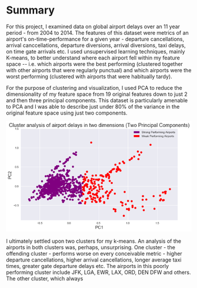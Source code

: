 # Summary

For this project, I examined data on global airport delays over an 11 year period - from 2004 to 2014. The features of this dataset were metrics of an airport's on-time-performance for a given year - departure cancellations, arrival canccellations, departure diversions, arrival diversions, taxi delays, on time gate arrivals etc. I used unsupervised learning techniques, mainly K-means, to better understand where each airport fell within my feature space -- i.e. which airports were the best performing (clustered together with other airports that were regularly punctual) and which airports were the worst performing (clustered with airports that were habitually tardy). 

For the purpose of clustering and visualization, I used PCA to reduce the dimensionality of my feature space from 19 original features down to just 2 and then three principal components. This dataset is particularly amenable to PCA and I was able to describe just under 80% of the variance in the original feature space using just two components. 

![Scatter Plot of two princial components showing strong and weak performing airports](./assets/PCA.png)

I ultimately settled upon two clusters for my k-means. An analysis of the airports in both clusters was, perhaps, unsurprising. One cluster - the offending cluster - performs worse on every conceivable metric - higher departure cancellations, higher arrival cancellations, longer average taxi times, greater gate departure delays etc. The airports in this poorly performing cluster include JFK, LGA, EWR, LAX, ORD, DEN DFW and others. The other cluster, which always  

